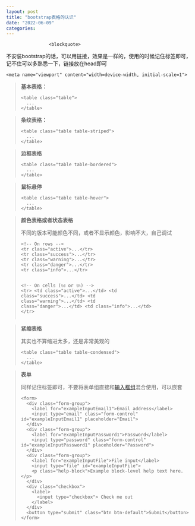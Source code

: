 ```yaml
---
layout: post
title: "bootstrap表格的认识"
date: "2022-06-09"
categories: 
---
```


                    <blockquote> 
 <p>不安装bootstrap的话，可以用链接，效果是一样的，使用的时候记住标签即可，记不住可以多熟悉一下，链接放在head即可</p> 
 <pre><code class="language-html">&lt;meta name="viewport" content="width=device-width, initial-scale=1"&gt;</code></pre> 
</blockquote> 
<blockquote> 
 <p><strong>基本表格：</strong></p> 
 <pre><code class="language-html">&lt;table class="table"&gt;
  ...
&lt;/table&gt;</code></pre> 
</blockquote> 
<blockquote> 
 <p><strong>条纹表格：</strong></p> 
 <pre><code class="language-html">&lt;table class="table table-striped"&gt;
  ...
&lt;/table&gt;</code></pre> 
</blockquote> 
<blockquote> 
 <p><strong>边框表格</strong></p> 
 <pre><code class="language-html">&lt;table class="table table-bordered"&gt;
  ...
&lt;/table&gt;</code></pre> 
</blockquote> 
<blockquote> 
 <p><strong>鼠标悬停</strong></p> 
 <pre><code class="language-html">&lt;table class="table table-hover"&gt;
  ...
&lt;/table&gt;</code></pre> 
</blockquote> 
<blockquote> 
 <p><strong>颜色表格或者状态表格</strong></p> 
 <p>不同的版本可能颜色不同，或者不显示颜色，影响不大，自己调试</p> 
 <pre><code class="language-html">&lt;!-- On rows --&gt;
&lt;tr class="active"&gt;...&lt;/tr&gt;
&lt;tr class="success"&gt;...&lt;/tr&gt;
&lt;tr class="warning"&gt;...&lt;/tr&gt;
&lt;tr class="danger"&gt;...&lt;/tr&gt;
&lt;tr class="info"&gt;...&lt;/tr&gt;

&lt;!-- On cells (`td` or `th`) --&gt;
&lt;tr&gt;
  &lt;td class="active"&gt;...&lt;/td&gt;
  &lt;td class="success"&gt;...&lt;/td&gt;
  &lt;td class="warning"&gt;...&lt;/td&gt;
  &lt;td class="danger"&gt;...&lt;/td&gt;
  &lt;td class="info"&gt;...&lt;/td&gt;
&lt;/tr&gt;</code></pre> 
</blockquote> 
<blockquote> 
 <p><strong>紧缩表格</strong></p> 
 <p>其实也不算缩进太多，还是非常美观的</p> 
 <pre><code class="language-html">&lt;table class="table table-condensed"&gt;
  ...
&lt;/table&gt;</code></pre> 
</blockquote> 
<blockquote> 
 <p><strong>表单</strong></p> 
 <p>同样记住标签即可，不要将表单组直接和<a href="https://v3.bootcss.com/components/#input-groups" title="输入框组">输入框组</a>混合使用，可以嵌套</p> 
 <pre><code class="language-html">&lt;form&gt;
  &lt;div class="form-group"&gt;
    &lt;label for="exampleInputEmail1"&gt;Email address&lt;/label&gt;
    &lt;input type="email" class="form-control" id="exampleInputEmail1" placeholder="Email"&gt;
  &lt;/div&gt;
  &lt;div class="form-group"&gt;
    &lt;label for="exampleInputPassword1"&gt;Password&lt;/label&gt;
    &lt;input type="password" class="form-control" id="exampleInputPassword1" placeholder="Password"&gt;
  &lt;/div&gt;
  &lt;div class="form-group"&gt;
    &lt;label for="exampleInputFile"&gt;File input&lt;/label&gt;
    &lt;input type="file" id="exampleInputFile"&gt;
    &lt;p class="help-block"&gt;Example block-level help text here.&lt;/p&gt;
  &lt;/div&gt;
  &lt;div class="checkbox"&gt;
    &lt;label&gt;
      &lt;input type="checkbox"&gt; Check me out
    &lt;/label&gt;
  &lt;/div&gt;
  &lt;button type="submit" class="btn btn-default"&gt;Submit&lt;/button&gt;
&lt;/form&gt;</code></pre> 
</blockquote> 
<p></p> 
<p></p> 
<p></p> 
<p></p> 
<p></p> 
<p></p> 
<p></p> 
<p></p> 
<p></p> 
<p></p> 
<blockquote></blockquote>
                

